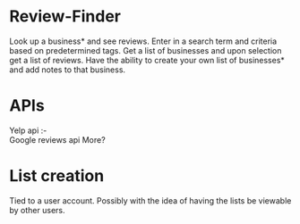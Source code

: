 # Review-Finder
Look up a business* and see reviews.
Enter in a search term and criteria based on predetermined tags. Get a list of businesses and upon selection get a list of reviews.
Have the ability to create your own list of businesses* and add notes to that business.


# APIs
Yelp api
:-  
Google reviews api
More?

# List creation
Tied to a user account. Possibly with the idea of having the lists be viewable by other users.

